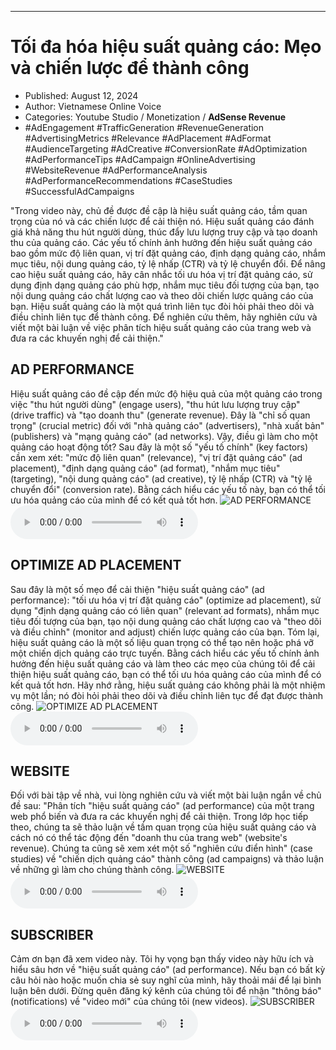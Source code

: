 
---

# Tối đa hóa hiệu suất quảng cáo: Mẹo và chiến lược để thành công

- Published: August 12, 2024
- Author: Vietnamese Online Voice
- Categories: Youtube Studio / Monetization / **AdSense Revenue**
- #AdEngagement #TrafficGeneration #RevenueGeneration #AdvertisingMetrics #Relevance #AdPlacement #AdFormat #AudienceTargeting #AdCreative #ConversionRate #AdOptimization #AdPerformanceTips #AdCampaign #OnlineAdvertising #WebsiteRevenue #AdPerformanceAnalysis #AdPerformanceRecommendations #CaseStudies #SuccessfulAdCampaigns

"Trong video này, chủ đề được đề cập là hiệu suất quảng cáo, tầm quan trọng của nó và các chiến lược để cải thiện nó. Hiệu suất quảng cáo đánh giá khả năng thu hút người dùng, thúc đẩy lưu lượng truy cập và tạo doanh thu của quảng cáo. Các yếu tố chính ảnh hưởng đến hiệu suất quảng cáo bao gồm mức độ liên quan, vị trí đặt quảng cáo, định dạng quảng cáo, nhắm mục tiêu, nội dung quảng cáo, tỷ lệ nhấp (CTR) và tỷ lệ chuyển đổi. Để nâng cao hiệu suất quảng cáo, hãy cân nhắc tối ưu hóa vị trí đặt quảng cáo, sử dụng định dạng quảng cáo phù hợp, nhắm mục tiêu đối tượng của bạn, tạo nội dung quảng cáo chất lượng cao và theo dõi chiến lược quảng cáo của bạn. Hiệu suất quảng cáo là một quá trình liên tục đòi hỏi phải theo dõi và điều chỉnh liên tục để thành công. Để nghiên cứu thêm, hãy nghiên cứu và viết một bài luận về việc phân tích hiệu suất quảng cáo của trang web và đưa ra các khuyến nghị để cải thiện."


## AD PERFORMANCE

Hiệu suất quảng cáo đề cập đến mức độ hiệu quả của một quảng cáo trong việc "thu hút người dùng" (engage users), "thu hút lưu lượng truy cập" (drive traffic) và "tạo doanh thu" (generate revenue). Đây là "chỉ số quan trọng" (crucial metric) đối với "nhà quảng cáo" (advertisers), "nhà xuất bản" (publishers) và "mạng quảng cáo" (ad networks). Vậy, điều gì làm cho một quảng cáo hoạt động tốt? Sau đây là một số "yếu tố chính" (key factors) cần xem xét: "mức độ liên quan" (relevance), "vị trí đặt quảng cáo" (ad placement), "định dạng quảng cáo" (ad format), "nhắm mục tiêu" (targeting), "nội dung quảng cáo" (ad creative), tỷ lệ nhấp (CTR) và "tỷ lệ chuyển đổi" (conversion rate). Bằng cách hiểu các yếu tố này, bạn có thể tối ưu hóa quảng cáo của mình để có kết quả tốt hơn.
![AD PERFORMANCE](https://http-archiver-apis-production-80.schnworks.com/storage/images/transitions/2024-08-12/transition-56735030244-Montserrat-Black-673AB7.jpg)
<audio controls>
    <source src="https://http-archiver-apis-production-80.schnworks.com/storage/storage/audio/file-16128201494.mp3" type="audio/mpeg">
</audio>



## OPTIMIZE AD PLACEMENT

Sau đây là một số mẹo để cải thiện "hiệu suất quảng cáo" (ad performance): "tối ưu hóa vị trí đặt quảng cáo" (optimize ad placement), sử dụng "định dạng quảng cáo có liên quan" (relevant ad formats), nhắm mục tiêu đối tượng của bạn, tạo nội dung quảng cáo chất lượng cao và "theo dõi và điều chỉnh" (monitor and adjust) chiến lược quảng cáo của bạn. Tóm lại, hiệu suất quảng cáo là một số liệu quan trọng có thể tạo nên hoặc phá vỡ một chiến dịch quảng cáo trực tuyến. Bằng cách hiểu các yếu tố chính ảnh hưởng đến hiệu suất quảng cáo và làm theo các mẹo của chúng tôi để cải thiện hiệu suất quảng cáo, bạn có thể tối ưu hóa quảng cáo của mình để có kết quả tốt hơn. Hãy nhớ rằng, hiệu suất quảng cáo không phải là một nhiệm vụ một lần; nó đòi hỏi phải theo dõi và điều chỉnh liên tục để đạt được thành công.
![OPTIMIZE AD PLACEMENT](https://http-archiver-apis-production-80.schnworks.com/storage/images/transitions/2024-08-12/transition-23731787404-Montserrat-SemiBold-512DA8.jpg)
<audio controls>
    <source src="https://http-archiver-apis-production-80.schnworks.com/storage/storage/audio/file-43646816632.mp3" type="audio/mpeg">
</audio>



## WEBSITE

Đối với bài tập về nhà, vui lòng nghiên cứu và viết một bài luận ngắn về chủ đề sau: "Phân tích "hiệu suất quảng cáo" (ad performance) của một trang web phổ biến và đưa ra các khuyến nghị để cải thiện. Trong lớp học tiếp theo, chúng ta sẽ thảo luận về tầm quan trọng của hiệu suất quảng cáo và cách nó có thể tác động đến "doanh thu của trang web" (website's revenue). Chúng ta cũng sẽ xem xét một số "nghiên cứu điển hình" (case studies) về "chiến dịch quảng cáo" thành công (ad campaigns) và thảo luận về những gì làm cho chúng thành công.
![WEBSITE](https://http-archiver-apis-production-80.schnworks.com/storage/images/transitions/2024-08-12/transition--1298895975-Montserrat-Medium-512DA8.jpg)
<audio controls>
    <source src="https://http-archiver-apis-production-80.schnworks.com/storage/storage/audio/file-42398097128.mp3" type="audio/mpeg">
</audio>



## SUBSCRIBER

Cảm ơn bạn đã xem video này. Tôi hy vọng bạn thấy video này hữu ích và hiểu sâu hơn về "hiệu suất quảng cáo" (ad performance). Nếu bạn có bất kỳ câu hỏi nào hoặc muốn chia sẻ suy nghĩ của mình, hãy thoải mái để lại bình luận bên dưới. Đừng quên đăng ký kênh của chúng tôi để nhận "thông báo" (notifications) về "video mới" của chúng tôi (new videos).
![SUBSCRIBER](https://http-archiver-apis-production-80.schnworks.com/storage/images/transitions/2024-08-12/transition-1978822108-Montserrat-ExtraBold-1A237E.jpg)
<audio controls>
    <source src="https://http-archiver-apis-production-80.schnworks.com/storage/storage/audio/file-15299902161.mp3" type="audio/mpeg">
</audio>

